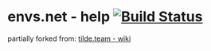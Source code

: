 # envs.net - help [![Build Status](https://drone.envs.net/api/badges/envs/help/status.svg)](https://drone.envs.net/envs/help)

partially forked from: [tilde.team - wiki](https://tildegit.org/team/site/src/branch/master/wiki/)
